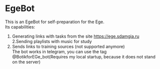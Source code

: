 # EgeBot  
This is an EgeBot for self-preparation for the Ege.   
Its capabilities:
1. Generating links with tasks from the site https://ege.sdamgia.ru  
2.Sending playlists with music for study  
3. Sends links to training sources (not supported anymore)  
The bot works in telegram, you can use the tag @BotikforEGe_bot(Requires my local startup, because it does not stand on the server)
